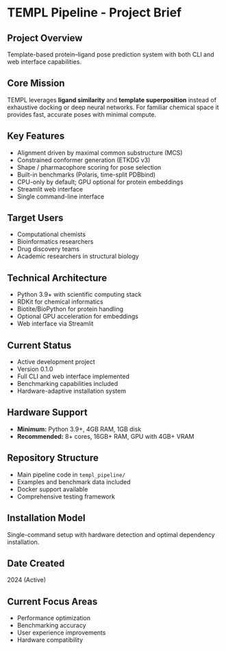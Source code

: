 # TEMPL Pipeline - Project Brief

## Project Overview
Template-based protein–ligand pose prediction system with both CLI and web interface capabilities.

## Core Mission
TEMPL leverages **ligand similarity** and **template superposition** instead of exhaustive docking or deep neural networks. For familiar chemical space it provides fast, accurate poses with minimal compute.

## Key Features
- Alignment driven by maximal common substructure (MCS)
- Constrained conformer generation (ETKDG v3) 
- Shape / pharmacophore scoring for pose selection
- Built-in benchmarks (Polaris, time-split PDBbind)
- CPU-only by default; GPU optional for protein embeddings
- Streamlit web interface
- Single command-line interface

## Target Users
- Computational chemists
- Bioinformatics researchers
- Drug discovery teams
- Academic researchers in structural biology

## Technical Architecture
- Python 3.9+ with scientific computing stack
- RDKit for chemical informatics
- Biotite/BioPython for protein handling
- Optional GPU acceleration for embeddings
- Web interface via Streamlit

## Current Status
- Active development project
- Version 0.1.0
- Full CLI and web interface implemented
- Benchmarking capabilities included
- Hardware-adaptive installation system

## Hardware Support
- **Minimum:** Python 3.9+, 4GB RAM, 1GB disk
- **Recommended:** 8+ cores, 16GB+ RAM, GPU with 4GB+ VRAM

## Repository Structure
- Main pipeline code in `templ_pipeline/`
- Examples and benchmark data included
- Docker support available
- Comprehensive testing framework

## Installation Model
Single-command setup with hardware detection and optimal dependency installation.

## Date Created
2024 (Active)

## Current Focus Areas
- Performance optimization
- Benchmarking accuracy
- User experience improvements
- Hardware compatibility
